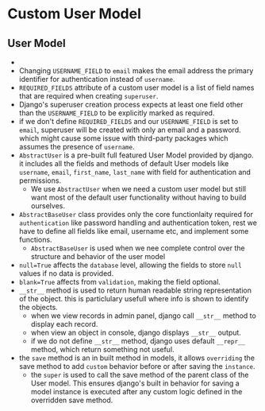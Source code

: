 # Custom User Model

## User Model

  - 
  - Changing `USERNAME_FIELD` to `email` makes the email address the primary identifier for authentication instead of `username`.
  - `REQUIRED_FIELDS` attribute of a custom user model is a list of field names that are required when creating `superuser`.
  - Django's superuser creation process expects at least one field other than the `USERNAME_FIELD` to be explicitly marked as required. 
  - if we don't define `REQUIRED_FIELDS` and our `USERNAME_FIELD` is set to `email`, superuser will be created with only an email and a password. which might cause some issue with third-party packages which assumes the presence of `username`.
  - `AbstractUser` is a pre-built full featured User Model provided by django. it includes all the fields and methods of default User models like `username`, `email`, `first_name`, `last_name` with field for authentication and permissions.
    - We use `AbstractUser` when we need a custom user model but still want most of the default user functionality without having to build ourselves.
  - `AbstractBaseUser` class provides only the core functionlaity required for `authentication` like password handling and authentication token, rest we have to define all fields like email, username etc, and implement some functions.  
    - `AbstractBaseUser` is used when we nee complete control over the structure and behavior of the user model 
  - `null=True` affects the `database` level, allowing the fields to store `null` values if no data is provided.
  - `blank=True` affects from `validation`, making the field optional. 
  - `__str__` method is used to return human readable string representation of the object. this is particlulary usefull where info is shown to identify the objects.
    - when we view records in admin panel, django call `__str__` method to display each record.
    - when view an object in console, django displays `__str__` output.
    - if we do not define `__str__` method, django uses default `__repr__` method, which return something not useful.
  - the `save` method is an in built method in models, it allows `overriding` the save method to add `custom` behavior before or after saving the `instance`. 
    - the `super` is used to call the save method of the parent class of the User model. This ensures django's built in behavior for saving a model instance is executed after any custom logic defined in the overridden save method.

